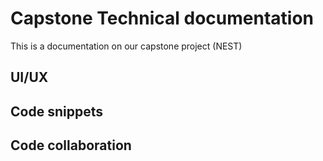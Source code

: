 # Capstone Technical documentation
This is a documentation on our capstone project (NEST) 

## UI/UX

## Code snippets

## Code collaboration

